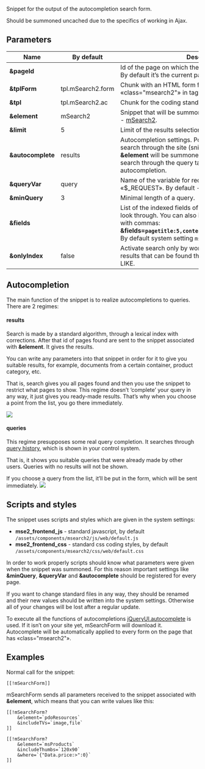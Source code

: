 
Snippet for the output of the autocompletion search form.


Should be summoned uncached due to the specifics of working in Ajax.


## Parameters

 Name			    | By default		    | Description
--------------------|-----------------------|--------------------------------------------------------
**&pageId**			|  						| Id of the page on which the search request will be sent. By default it’s the current page.
**&tplForm**		| tpl.mSearch2.form		| Chunk with an HTML form for output, must contain «class="msearch2"» in tag «\<form\>».
**&tpl**			| tpl.mSearch2.ac		| Chunk for the coding standards of each result
**&element**		| mSearch2				| Snippet that will be summoned for work output. Bu default - [mSearch2][1].
**&limit**			| 5						| Limit of the results selection
**&autocomplete**	| results				| Autocompletion settings. Possible variants: «results» - search through the site (snippet associated with **&element** will be summoned for the output), «queries» - search through the query table, «0» - deactivate autocompletion.
**&queryVar**		| query					| Name of the variable for receiving search query from «$_REQUEST». By default - «query».
**&minQuery**		| 3						| Minimal length of a query.
**&fields**			| 						| List of the indexed fields of the resource, with commas, to look through. You can also indicate each field’s weight, with commas: **&fields=`pagetitle:5,content:3,comment:1,tv_mytvname:2`**. By default system setting `mse2_index_fields`is used.
**&onlyIndex**		| false					| Activate search only by words’ index and deactivate extra results that can be found through simple search with LIKE.

## Autocompletion
The main function of the snippet is to realize autocompletions to queries. There are 2 regimes:

#### results
Search is made by a standard algorithm, through a lexical index with corrections.
After that id of pages found are sent to the snippet associated with **&element**. It gives the results.

You can write any parameters into that snippet in order for it to give you suitable results, for example, documents from a certain container, product category, etc.

That is, search gives you all pages found and then you use the snippet to restrict what pages to show. This regime doesn’t ‘complete’ your query in any way, it just gives you ready-made results.
That’s why when you choose a point from the list, you go there immediately.

[![](https://file.modx.pro/files/0/2/d/02d12e8588b9920752fddecef35ba99cs.jpg)](https://file.modx.pro/files/0/2/d/02d12e8588b9920752fddecef35ba99c.png)

#### queries
This regime presupposes some real query completion. It searches through [query history][4], which is shown in your control system.

That is, it shows you suitable queries that were already made by other users. Queries with no results will not be shown.

If you choose a query from the list, it’ll be put in the form, which will be sent immediately.  [![](https://file.modx.pro/files/1/b/3/1b3240ec2c205bae779d771826bb789ds.jpg)](https://file.modx.pro/files/1/b/3/1b3240ec2c205bae779d771826bb789d.png)

## Scripts and styles
The snippet uses scripts and styles which are given in the system settings:

* **mse2_frontend_js** - standard javascript, by default `/assets/components/msearch2/js/web/default.js`
* **mse2_frontend_css** - standard css coding styles, by default `/assets/components/msearch2/css/web/default.css`

In order to work properly scripts should know what parameters were given when the snippet was summoned. For this reason important settings like **&minQuery**, **&queryVar** and **&autocomplete** should be registered for every page.

If you want to change standard files in any way, they should be renamed and their new values should be written into the system settings. Otherwise all of your changes will be lost after a regular update.

To execute all the functions of autocompletions [jQueryUI.autocomplete][3] is used.
If it isn’t on your site yet, mSearchForm will download it.
Autocomplete will be automatically applied to every form on the page that has «class="msearch2"».

## Examples
Normal call for the snippet:
```
[[!mSearchForm]]
```

mSearchForm sends all parameters received to the snippet associated with **&element**, which means that you can write values like this:
```
[[!mSearchForm?
	&element=`pdoResources`
	&includeTVs=`image,file`
]]

[[!mSearchForm?
	&element=`msProducts`
	&includeThumbs=`120x90`
	&where=`{"Data.price:>":0}`
]]

```

[1]: /en/components/03_mSearch2/01_Snippets/01_mSearch2.md
[2]: /en/components/03_mSearch2/01_Snippets/02_mFilter2.md
[3]: http://jqueryui.com/autocomplete/
[4]: /en/components/03_mSearch2/02_Management/03_Queries.md



